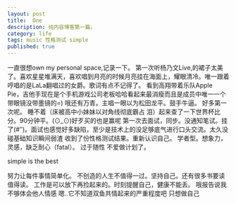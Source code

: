 ```yaml
---
layout: post
title:  One
description: 纯内容博客第一篇。
category: life
tags: music 性格测试 simple
published: true
---
```



一直很想own my personal space,记录一下。
第一次听杨乃文Live,的裙子太美了。喜欢星星堆满天，喜欢唱到月亮的时候月亮挂在海面上，耀眼清冷。唯一跟着哼唱的是LaLa翻唱过的女爵。歌词有点不记得了。
看到高翔带着乐队Apple Pie，吉他手现在是个手机游戏公司老板哈哈看起来最消瘦而且是成员中唯一一个带眼镜没带墨镜的=)
哦还有万青。主唱一眼以为松田龙平。鼓手牛逼。
好多第一次呢。
睡不着（床被高中小妹妹以对角线彻底霸占 泪）起来查了一下世界杯比分。90分钟平。(⊙_⊙)好歹买的也是赢呢
第一次去面试，同步。没通知笔试。挂了(#‵′)。面试也感觉好多缺陷，至少是技术上的没足够底气进行口头交流。太久没碰基础知识瞬间弱渣
收到了份性格测试结果。重新认识自己。
学者型。想象力，灵感，缺乏耐心（fatal）。
过于随性 不爱做计划了。
	  
simple is the best
	  
努力让每件事情简单化。
不创造的人生不值得一过。坚持自己。还有很多书要读值得读。
工作是可以放下再捡起来的。时刻提醒自己，健康不能丢。
哦报告说我不够体会他人情感 嗯..它不知道双鱼共情起来的严重程度吧
只想做自己
	  

